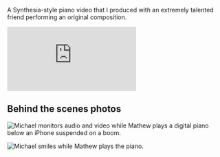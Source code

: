 A Synthesia-style piano video that I produced with an extremely talented friend performing an original composition.

<div class="post-video responsive-ratio responsive-ratio-2by1">
    <iframe src="https://www.youtube-nocookie.com/embed/Rt9wptpuilY" frameborder="0" allow="accelerometer; autoplay; encrypted-media; gyroscope; picture-in-picture" allowfullscreen></iframe>
</div>

<!-- excerpt -->

## Behind the scenes photos

![Michael monitors audio and video while Mathew plays a digital piano below an iPhone suspended on a boom.](/assets/images/sandbox/fantasy-in-eb-bts.jpg)

![Michael smiles while Mathew plays the piano.](/assets/images/sandbox/fantasy-in-eb-bts-2.jpg)
